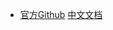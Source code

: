 - [官方Github](https://github.com/wix/react-native-navigation/)  [中文文档](https://pilipa-cn.github.io/react-native-navigation) 

